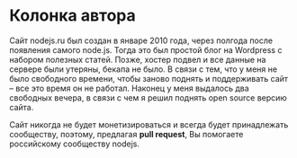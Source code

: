 Колонка автора
=====
Сайт nodejs.ru был создан в январе 2010 года, через полгода после появления самого node.js.
Тогда это был простой блог на Wordpress с набором полезных статей. Позже, хостер подвел и все данные на сервере были утеряны, бекапа не было. В связи с тем, что у меня не было свободного времени, чтобы заново поднять и поддерживать сайт – все это время он не работал. Наконец у меня выдалось два свободных вечера, в связи с чем я решил поднять open source версию сайта.

Сайт никогда не будет монетизироваться и всегда будет принадлежать сообществу, поэтому, предлагая **pull request**, Вы помогаете российскому сообществу nodejs.
